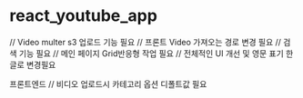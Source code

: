 # react_youtube_app

// Video multer s3 업로드 기능 필요
// 프론트 Video 가져오는 경로 변경 필요
// 검색 기능 필요
// 메인 페이지 Grid반응형 작업 필요
// 전체적인 UI 개선 및 영문 표기 한글로 변경필요

프론트엔드
// 비디오 업로드시 카테고리 옵션 디폴트값 필요
